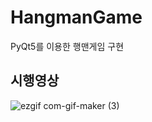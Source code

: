 # HangmanGame
PyQt5를 이용한 행맨게임 구현

## 시행영상
![ezgif com-gif-maker (3)](https://user-images.githubusercontent.com/68969252/104437440-180e1000-55d2-11eb-8cfa-701c2e72ed07.gif)
